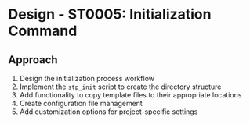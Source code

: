 # Design - ST0005: Initialization Command

## Approach

1. Design the initialization process workflow
2. Implement the `stp_init` script to create the directory structure
3. Add functionality to copy template files to their appropriate locations
4. Create configuration file management
5. Add customization options for project-specific settings

